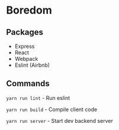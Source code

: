 # Boredom

## Packages

- Express
- React
- Webpack
- Eslint (Airbnb)

## Commands

`yarn run lint` - Run eslint

`yarn run build` - Compile client code

`yarn run server` - Start dev backend server
